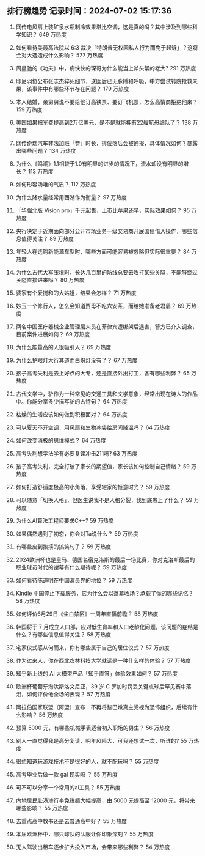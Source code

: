 
## 排行榜趋势 记录时间：2024-07-02 15:17:36
  
  1. 网传电风扇上装矿泉水瓶制冷效果堪比空调，这是真的吗？其中涉及到哪些科学知识？ 649 万热度
    
  2. 如何看待美最高法院以 6:3 裁决「特朗普无权因私人行为而免于起诉」？这将会对大选造成什么影响？ 577 万热度
    
  3. 周星驰的《功夫》中，病怏怏的琛哥为什么能当上斧头帮的老大? 291 万热度
    
  4. 印尼羽协公布张志杰猝死细节，送医后已无脉搏和呼吸，中方尝试转院抢救未果，该事件中有哪些环节存在问题？ 179 万热度
    
  5. 本人结婚，亲舅舅说不要给他订高铁票、要订飞机票，怎么高情商拒绝他来？ 159 万热度
    
  6. 美国如果把军费提高到2万亿美元，是不是就能拥有22艘航母编队了？ 138 万热度
    
  7. 网传奇瑞汽车非法加班「卷」时长，排位落后会被通报，具体情况如何？暴露出哪些问题？ 134 万热度
    
  8. 为什么《鸣潮》1.1相较于1.0有明显的进步的情况下，流水却没有明显的增长？ 113 万热度
    
  9. 如何形容汤唯的气质？ 112 万热度
    
  10. 为什么降水量经常用西湖作为衡量？ 97 万热度
    
  11. 「华强北版 Vision pro」千元起售，上市比苹果还早，实际效果如何？ 95 万热度
    
  12. 央行决定于近期面向部分公开市场业务一级交易商开展国债借入操作，哪些信息值得关注？ 89 万热度
    
  13. 年轻人在选购新能源车型时，哪些方面可能容易被忽略但实际很重要？ 84 万热度
    
  14. 为什么古代大军压境时，长达几百里的防线总要去攻打某些关隘，不能够绕过关隘直接进来吗？ 80 万热度
    
  15. 婆家有个爱搅和的大姑姐，结果会怎样？ 71 万热度
    
  16. 妙玉一个修行人，怎么会知道贾母不吃六安茶，而给她准备老君眉？ 69 万热度
    
  17. 两名中国医疗器械企业管理层人员在菲律宾遭绑架后遇害，警方已介入调查，目前案件进展如何？ 69 万热度
    
  18. 为什么能量高的人很吸引人？ 69 万热度
    
  19. 为什么护眼灯大行其道而白炽灯没有了？ 67 万热度
    
  20. 孩子高考失利是去上好点的大专，还是直接外出打工，各有哪些利弊？ 65 万热度
    
  21. 古代文学中，驴作为一种常见的交通工具和文学意象，经常出现在诗人的作品中。你能分享多少描写驴的古诗句？ 64 万热度
    
  22. 枯燥的生活应该如何做到积极面对？ 64 万热度
    
  23. 可以夏天不开空调，用风扇和生物冰袋给房间降温吗？ 64 万热度
    
  24. 如何改变消极的思维模式？ 64 万热度
    
  25. 高考失利想学法学有必要复读冲击211吗? 63 万热度
    
  26. 孩子高考失利，完全打破了家长的期望值，家长该如何控制自己情绪？ 59 万热度
    
  27. 如何打造舒适度极高的小角落，享受宅家的惬意时光？ 59 万热度
    
  28. 可以随意「切换人格」，但医生说我不是人格分裂，我到底患上了什么？ 59 万热度
    
  29. 为什么AI算法工程师要求C++? 59 万热度
    
  30. 如果偶然遇到了初恋，你会对Ta说什么？ 59 万热度
    
  31. 有哪些皮到挨揍的搞笑句子？ 59 万热度
    
  32. 2024欧洲杯也是皇马、德国名宿克洛斯的最后一场比赛，你对克洛斯最后的职业球员时代的谢幕有什么期待呢？ 59 万热度
    
  33. 如何看待陈道明在中国演员界的地位？ 59 万热度
    
  34. Kindle 中国停止下载服务，它为什么会以落幕收场？承载了你的哪些记忆？ 58 万热度
    
  35. 如何评价6月29日《尘白禁区》一周年直播前瞻？ 58 万热度
    
  36. 韩国将于 7 月成立人口部，应对低生育率和人口老龄化问题，该问题的症结是什么？有哪些信息值得关注？ 58 万热度
    
  37. 宅家仪式感从何而来，你有哪些属于自己的居住仪式？ 57 万热度
    
  38. 作为过来人，你在西北农林科技大学就读是一种什么样的体验？ 57 万热度
    
  39. 知乎新上线的 AI 大模型产品「知乎直答」体验效果如何？ 57 万热度
    
  40. 欧洲杯葡萄牙淘汰斯洛文尼亚，39 岁 C 罗加时罚丢关键点球后罕见赛中落泪，如何评价他全场的表现？ 57 万热度
    
  41. 阿拉伯国家联盟（阿盟）宣布：不再将黎巴嫩真主党视为恐怖组织，后续有什么影响？ 56 万热度
    
  42. 预算 5000 元，有哪些机械手表适合初入职场的男生？ 56 万热度
    
  43. 别人一直觉得我是高分复读，明年风险大，可我还想试一次，听谁的? 55 万热度
    
  44. 很想知道玩游戏技术不是很好的人，就不配玩吗？ 55 万热度
    
  45. 高考毕业后做一款 gal 现实吗 ？ 55 万热度
    
  46. 可不可以分享一个常用的ai工具？ 55 万热度
    
  47. 内地居民赴港澳行李免税额大幅提高，由 5000 元提高至 12000 元，将带来哪些影响？ 55 万热度
    
  48. 去重点高中教书还是去普通高中好？ 55 万热度
    
  49. 本届欧洲杯中，哪只球队的队服让你印象深刻？ 55 万热度
    
  50. 无人驾驶出租车逐步扩大投入市场，会带来哪些利弊？ 54 万热度
    